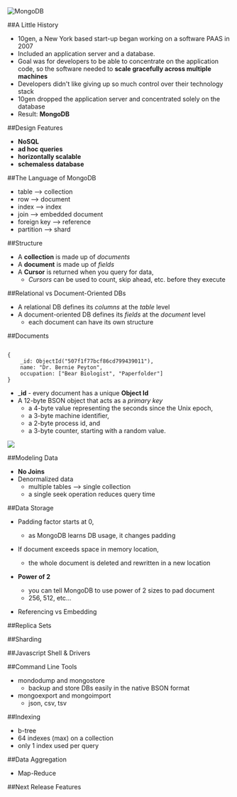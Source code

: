 <img src="http://cloudtimes.org/wp-content/uploads/2011/05/mongo-db-logo.png" alt="MongoDB" />


##A Little History
* 10gen, a New York based start-up began working on a software PAAS in 2007
* Included an application server and a database.
* Goal was for developers to be able to concentrate on the application code,
so the software needed to __scale gracefully across multiple machines__
* Developers didn't like giving up so much control over their technology stack
* 10gen dropped the application server and concentrated solely on the database
* Result: __MongoDB__


##Design Features
* __NoSQL__
* __ad hoc queries__
* __horizontally scalable__
* __schemaless database__


##The Language of MongoDB
* table --> collection
* row --> document
* index --> index
* join --> embedded document
* foreign key --> reference
* partition --> shard


##Structure
* A __collection__ is made up of _documents_
* A __document__ is made up of _fields_
* A __Cursor__ is returned when you query for data,
	* _Cursors_ can be used to count, skip ahead, etc. before they execute


##Relational vs Document-Oriented DBs
* A relational DB defines its _columns_ at the _table_ level
* A document-oriented DB defines its _fields_ at the _document_ level
	* each document can have its own structure


##Documents
<pre><code>
{
	_id: ObjectId("507f1f77bcf86cd799439011"),
	name: "Dr. Bernie Peyton",
	occupation: ["Bear Biologist", "Paperfolder"] 
}
</code></pre>
* ___id__ - every document has a unique __Object Id__
* A 12-byte BSON object that acts as a _primary key_
	* a 4-byte value representing the seconds since the Unix epoch,
	* a 3-byte machine identifier,
	* a 2-byte process id, and
	* a 3-byte counter, starting with a random value.

<img src="http://www.worldwideinterweb.com/images/blogphotos/Funny/Greatest%20Job%20Titles%20Ever/best%20jobs%20titles%20ever.png" />



##Modeling Data
* __No Joins__
* Denormalized data
	* multiple tables --> single collection
	* a single seek operation reduces query time



##Data Storage
* Padding factor starts at 0,
	* as MongoDB learns DB usage, it changes padding
* If document exceeds space in memory location,
	* the whole document is deleted and rewritten in a new location
* __Power of 2__
	* you can tell MongoDB to use power of 2 sizes to pad document
	* 256, 512, etc...



* Referencing vs Embedding


##Replica Sets


##Sharding


##Javascript Shell & Drivers


##Command Line Tools
* mondodump and mongostore
	* backup and store DBs easily in the native BSON format
* mongoexport and mongoimport
	* json, csv, tsv


##Indexing
* b-tree
* 64 indexes (max) on a collection
* only 1 index used per query


##Data Aggregation
* Map-Reduce


##Next Release Features
